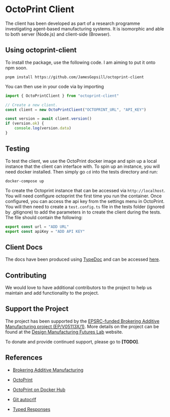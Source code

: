 # OctoPrint Client

The client has been developed as part of a research programme investigating agent-based manufacturing systems. It is isomorphic and able to both server (Node.js) and client-side (Browser).

## Using octoprint-client

To install the package, use the following code. I am aiming to put it onto npm soon.

```
pnpm install https://github.com/JamesGopsill/octoprint-client
```

You can then use in your code via by importing

```typescript
import { OctoPrintClient } from "octoprint-client"

// Create a new client.
const client = new OctoPrintClient("OCTOPRINT_URL", "API_KEY")

const version = await client.version()
if (version.ok) {
	console.log(version.data)
}

```

## Testing

To test the client, we use the OctoPrint docker image and spin up a local instance that the client can interface with. To spin up an instance, you will need docker installed. Then simply go `cd` into the tests directory and run:

```
docker-compose up
```

To create the Octoprint instance that can be accessed via `http://localhost`. You will need configure octoprint the first time you run the container. Once configured, you can access the api key from the settings menu in OctoPrint. You will then need to create a `test.config.ts` file in the tests folder (ignored by .gitignore) to add the parameters in to create the client during the tests. The file should contain the following:

```typescript
export const url = "ADD URL"
export const apiKey = "ADD API KEY"
```

## Client Docs

The docs have been produced using [TypeDoc](https://typedoc.org/) and can be accessed [here](https://jamesgopsill.github.io/octoprint-client/).

## Contributing

We would love to have additional contributors to the project to help us maintain and add functionality to the project.

## Support the Project

The project has been supported by the [EPSRC-funded Brokering Additive Manufacturing project (EP/V05113X/1)](https://gow.epsrc.ukri.org/NGBOViewGrant.aspx?GrantRef=EP/V05113X/1). More details on the project can be found at the [Design Manufacturing Futures Lab](https://dmf-lab.co.uk/) website.

To donate and provide continued support, please go to **[TODO]**.

## References

- [Brokering Additive Manufacturing](https://dmf-lab.co.uk/brokering-additive-manufacturing/)
- [OctoPrint](https://octoprint.org/)
- [OctoPrint on Docker Hub](https://hub.docker.com/r/octoprint/octoprint)
- [Git autocrlf](https://tanutaran.medium.com/solving-git-lf-will-be-replaced-by-crlf-7ca84eb0aad4)

- [Typed Responses](https://www.carlrippon.com/fetch-with-async-await-and-typescript/)